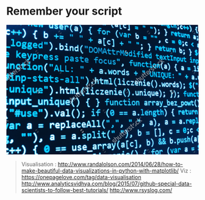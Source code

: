 # Remember your script

![MetaStore remote database](https://github.com/amoussoubaruch/My_scripts/blob/master/Img/script.png)


> Visualisation : http://www.randalolson.com/2014/06/28/how-to-make-beautiful-data-visualizations-in-python-with-matplotlib/
> Viz : https://onepagelove.com/tag/data-visualisation
> http://www.analyticsvidhya.com/blog/2015/07/github-special-data-scientists-to-follow-best-tutorials/
> http://www.rsyslog.com/

